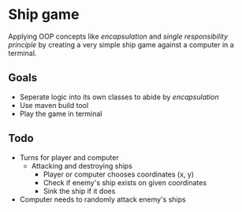 # Ship game

Applying OOP concepts like _encapsulation_ and _single responsibility principle_ by creating a very simple ship game against a computer in a terminal.

## Goals

- Seperate logic into its own classes to abide by _encapsulation_
- Use maven build tool
- Play the game in terminal

## Todo

- Turns for player and computer
  - Attacking and destroying ships
    - Player or computer chooses coordinates (x, y)
    - Check if enemy's ship exists on given coordinates
    - Sink the ship if it does
- Computer needs to randomly attack enemy's ships
